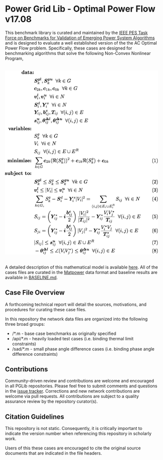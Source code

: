 # Power Grid Lib - Optimal Power Flow v17.08

This benchmark library is curated and maintained by the [IEEE PES Task Force on Benchmarks for Validation of Emerging Power System Algorithms](https://power-grid-lib.github.io/) and is designed to evaluate a well established version of the the AC Optimal Power Flow problem.  Specifically, these cases are designed for benchmarking algorithms that solve the following Non-Convex Nonlinear Program,

&nbsp;
![The Mathematical Model of the Optimal Power Flow Problem](MODEL.png?raw=true "Optional Title")
&nbsp;

A detailed description of this mathematical model is available [here](https://arxiv.org/abs/1502.07847).  All of the cases files are curated in the [Matpower](www.pserc.cornell.edu/matpower) data format and baseline results are available in [BASELINE.md](BASELINE.md).

## Case File Overview

A forthcoming technical report will detail the sources, motivations, and procedures for curating these case files.

In this repository the network data files are organized into the following three broad groups:

* /*.m - base case benchmarks as originally specified
* /api/*.m - heavily loaded test cases (i.e. binding thermal limit constraints)
* /sad/*.m - small phase angle difference cases (i.e. binding phase angle difference constraints)

## Contributions

Community-driven review and contributions are welcome and encouraged in all PGLib repositories. Please feel free to submit comments and questions in the [issue tracker](https://github.com/power-grid-lib/pglib-opf/issues).  Corrections and new network contributions are welcome via pull requests.  All contributions are subject to a quality assurance review by the repository curator(s).

## Citation Guidelines

This repository is not static.  Consequently, it is critically important to indicate the version number when referencing this repository in scholarly work.

Users of this these cases are encouraged to cite the original source documents that are indicated in the file headers.
